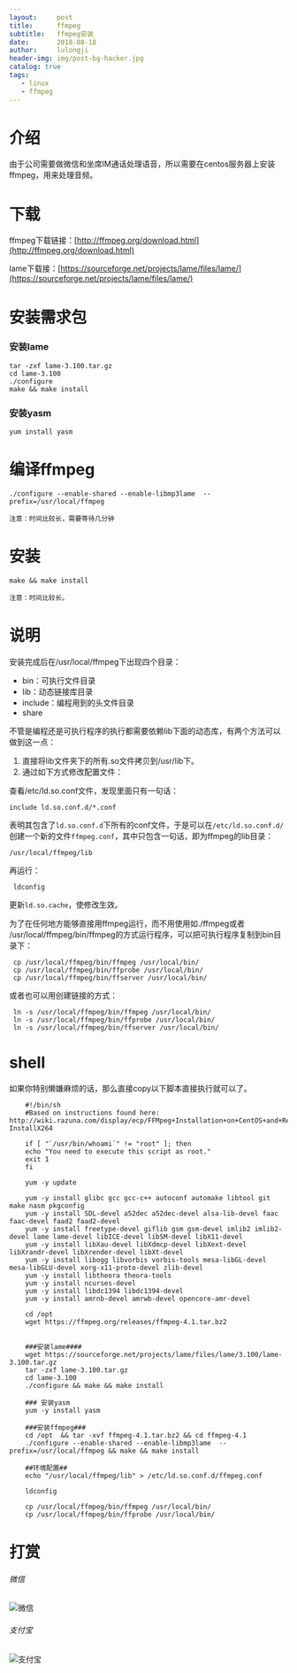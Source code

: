 ```yaml
---
layout:     post
title:      ffmpeg
subtitle:   ffmpeg安装
date:       2018-08-18
author:     lulongji
header-img: img/post-bg-hacker.jpg
catalog: true
tags:
   - linux
   - ffmpeg
---
```


# 介绍

由于公司需要做微信和坐席IM通话处理语音，所以需要在centos服务器上安装ffmpeg，用来处理音频。

# 下载
ffmpeg下载链接：[http://ffmpeg.org/download.html](http://ffmpeg.org/download.html)

lame下载接：[https://sourceforge.net/projects/lame/files/lame/](https://sourceforge.net/projects/lame/files/lame/)


# 安装需求包

### 安装lame
    tar -zxf lame-3.100.tar.gz 
    cd lame-3.100 
    ./configure 
    make && make install
### 安装yasm

    yum install yasm

# 编译ffmpeg

    ./configure --enable-shared --enable-libmp3lame  --prefix=/usr/local/ffmpeg

```注意：时间比较长，需要等待几分钟```

# 安装

    make && make install

```注意：时间比较长。```

# 说明

安装完成后在/usr/local/ffmpeg下出现四个目录：

- bin：可执行文件目录
- lib：动态链接库目录
- include：编程用到的头文件目录
- share

不管是编程还是可执行程序的执行都需要依赖lib下面的动态库，有两个方法可以做到这一点：

1. 直接将lib文件夹下的所有.so文件拷贝到/usr/lib下。
2. 通过如下方式修改配置文件：

查看/etc/ld.so.conf文件，发现里面只有一句话：

    include ld.so.conf.d/*.conf

表明其包含了```ld.so.conf.d```下所有的conf文件，于是可以在```/etc/ld.so.conf.d/```创建一个新的文件```ffmpeg.conf```，其中只包含一句话，即为ffmpeg的lib目录：

    /usr/local/ffmpeg/lib

再运行：

     ldconfig


更新```ld.so.cache```，使修改生效。

为了在任何地方能够直接用ffmpeg运行，而不用使用如./ffmpeg或者 /usr/local/ffmpeg/bin/ffmpeg的方式运行程序，可以把可执行程序复制到bin目录下：

     cp /usr/local/ffmpeg/bin/ffmpeg /usr/local/bin/ 
     cp /usr/local/ffmpeg/bin/ffprobe /usr/local/bin/ 
     cp /usr/local/ffmpeg/bin/ffserver /usr/local/bin/


或者也可以用创建链接的方式：

     ln -s /usr/local/ffmpeg/bin/ffmpeg /usr/local/bin/ 
     ln -s /usr/local/ffmpeg/bin/ffprobe /usr/local/bin/ 
     ln -s /usr/local/ffmpeg/bin/ffserver /usr/local/bin/




# shell

如果你特别懒嫌麻烦的话，那么直接copy以下脚本直接执行就可以了。


        #!/bin/sh
        #Based on instructions found here: http://wiki.razuna.com/display/ecp/FFMpeg+Installation+on+CentOS+and+RedHat#FFMpegInstallationonCentOSandRedHat-InstallX264

        if [ "`/usr/bin/whoami`" != "root" ]; then
        echo "You need to execute this script as root."
        exit 1
        fi

        yum -y update

        yum -y install glibc gcc gcc-c++ autoconf automake libtool git make nasm pkgconfig
        yum -y install SDL-devel a52dec a52dec-devel alsa-lib-devel faac faac-devel faad2 faad2-devel
        yum -y install freetype-devel giflib gsm gsm-devel imlib2 imlib2-devel lame lame-devel libICE-devel libSM-devel libX11-devel
        yum -y install libXau-devel libXdmcp-devel libXext-devel libXrandr-devel libXrender-devel libXt-devel
        yum -y install libogg libvorbis vorbis-tools mesa-libGL-devel mesa-libGLU-devel xorg-x11-proto-devel zlib-devel
        yum -y install libtheora theora-tools
        yum -y install ncurses-devel
        yum -y install libdc1394 libdc1394-devel
        yum -y install amrnb-devel amrwb-devel opencore-amr-devel

        cd /opt
        wget https://ffmpeg.org/releases/ffmpeg-4.1.tar.bz2


        ###安装lame####
        wget https://sourceforge.net/projects/lame/files/lame/3.100/lame-3.100.tar.gz
        tar -zxf lame-3.100.tar.gz
        cd lame-3.100
        ./configure && make && make install

        ### 安装yasm
        yum -y install yasm

        ###安装ffmpeg###
        cd /opt  && tar -xvf ffmpeg-4.1.tar.bz2 && cd ffmpeg-4.1
        ./configure --enable-shared --enable-libmp3lame  --prefix=/usr/local/ffmpeg && make && make install

        ##环境配置##
        echo "/usr/local/ffmpeg/lib" > /etc/ld.so.conf.d/ffmpeg.conf

        ldconfig

        cp /usr/local/ffmpeg/bin/ffmpeg /usr/local/bin/
        cp /usr/local/ffmpeg/bin/ffprobe /usr/local/bin/




# 打赏

###### 微信

![微信](https://hys-parent.oss-cn-beijing.aliyuncs.com/test/wx1.png?x-oss-process=style/test)

###### 支付宝

![支付宝](https://hys-parent.oss-cn-beijing.aliyuncs.com/test/zfb1.png?x-oss-process=style/test)

